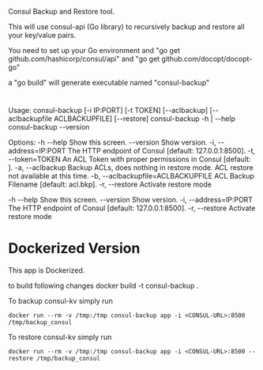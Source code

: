 Consul Backup and Restore tool.

This will use consul-api (Go library) to recursively backup and restore all your
key/value pairs.

You need to set up your Go environment and "go get github.com/hashicorp/consul/api"
and "go get github.com/docopt/docopt-go"

a "go build" will generate executable named "consul-backup"

#
Usage:
  consul-backup [-i IP:PORT] [-t TOKEN] [--aclbackup] [--aclbackupfile ACLBACKUPFILE] [--restore] <filename>
  consul-backup -h | --help
  consul-backup --version

Options:
  -h --help                          Show this screen.
  --version                          Show version.
  -i, --address=IP:PORT              The HTTP endpoint of Consul [default: 127.0.0.1:8500].
  -t, --token=TOKEN                  An ACL Token with proper permissions in Consul [default: ].
  -a, --aclbackup                    Backup ACLs, does nothing in restore mode. ACL restore not available at this time.
  -b, --aclbackupfile=ACLBACKUPFILE  ACL Backup Filename [default: acl.bkp].
  -r, --restore                      Activate restore mode

-h --help     Show this screen.
--version     Show version.
-i, --address=IP:PORT  The HTTP endpoint of Consul [default: 127.0.0.1:8500].
-r, --restore     Activate restore mode

Dockerized Version
==================
This app is Dockerized.

to build following changes docker build -t consul-backup .

To backup consul-kv simply run

`docker run --rm -v /tmp:/tmp consul-backup app -i <CONSUL-URL>:8500 /tmp/backup_consul`

To restore consul-kv simply run

`docker run --rm -v /tmp:/tmp consul-backup app -i <CONSUL-URL>:8500 --restore /tmp/backup_consul`

